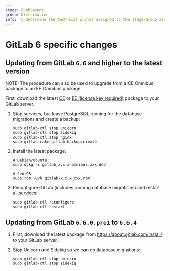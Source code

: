 ```yaml
---
stage: Enablement
group: Distribution
info: To determine the technical writer assigned to the Stage/Group associated with this page, see https://about.gitlab.com/handbook/engineering/ux/technical-writing/#designated-technical-writers
---
```


# GitLab 6 specific changes

## Updating from GitLab `6.6` and higher to the latest version

NOTE:
The procedure can also be used to upgrade from a CE Omnibus package to an EE
Omnibus package.

First, download the latest [CE](https://packages.gitlab.com/gitlab/gitlab-ce) or
[EE (license key required)](https://about.gitlab.com/install/)
package to your GitLab server.

1. Stop services, but leave PostgreSQL running for the database migrations and
   create a backup:

   ```shell
   sudo gitlab-ctl stop unicorn
   sudo gitlab-ctl stop sidekiq
   sudo gitlab-ctl stop nginx
   sudo gitlab-rake gitlab:backup:create
   ```

1. Install the latest package:

   ```shell
   # Debian/Ubuntu:
   sudo dpkg -i gitlab_x.x.x-omnibus.xxx.deb

   # CentOS:
   sudo rpm -Uvh gitlab-x.x.x_xxx.rpm
   ```

1. Reconfigure GitLab (includes running database migrations) and restart all
   services:

   ```shell
   sudo gitlab-ctl reconfigure
   sudo gitlab-ctl restart
   ```

## Updating from GitLab `6.6.0.pre1` to `6.6.4`

1. First, download the latest package from <https://about.gitlab.com/install/>
   to your GitLab server.

1. Stop Unicorn and Sidekiq so we can do database migrations:

   ```shell
   sudo gitlab-ctl stop unicorn
   sudo gitlab-ctl stop sidekiq
   ```
